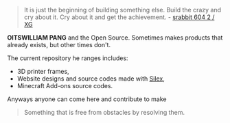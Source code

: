 > It is just the beginning of building something else. Build the crazy and cry about it. Cry about it and get the achievement. - [srabbit 604 2 / XG](https://github.com/Bunny350/srabbit-604)


**OITSWILLIAM PANG** and the Open Source. Sometimes makes products that already exists, but other times don't.

The current repository he ranges includes:
* 3D printer frames,
* Website designs and source codes made with [Silex](https://github.com/silexlabs/Silex),
* Minecraft Add-ons source codes.

Anyways anyone can come here and contribute to make 
>Something that is free from obstacles by resolving them.
